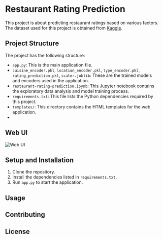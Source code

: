 # Restaurant Rating Prediction

This project is about predicting restaurant ratings based on various factors. The dataset used for this project is obtained from [Kaggle](https://www.kaggle.com/datasets/himanshupoddar/zomato-bangalore-restaurants?resource=download).

## Project Structure

The project has the following structure:

- `app.py`: This is the main application file.
- `cuisine_encoder.pkl`, `location_encoder.pkl`, `type_encoder.pkl`, `rating_prediction.pkl`, `scaler.joblib`: These are the trained models and encoders used in the application.
- `restaurant-rating-prediction.ipynb`: This Jupyter notebook contains the exploratory data analysis and model training process.
- `requirements.txt`: This file lists the Python dependencies required by this project.
- `templates/`: This directory contains the HTML templates for the web application.
-

## Web UI

![Web UI](#) <!-- Replace '#' with the link to your image -->

## Setup and Installation

1. Clone the repository.
2. Install the dependencies listed in `requirements.txt`.
3. Run `app.py` to start the application.

## Usage

<!-- Describe how to use your application -->

## Contributing

<!-- Describe how others can contribute to your project -->

## License

<!-- Describe the license for your project, if any -->
